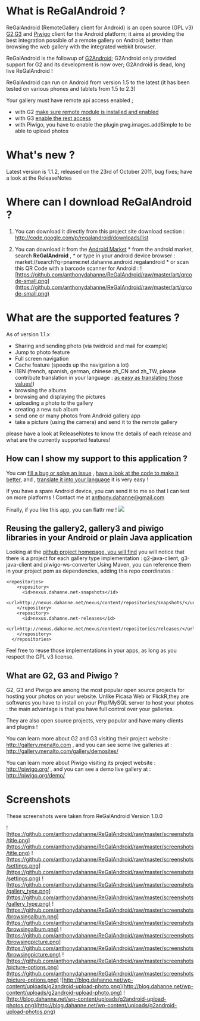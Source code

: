 # What is ReGalAndroid ? #

ReGalAndroid (RemoteGallery client for Android) is an open source (GPL v3) [G2](http://codex.gallery2.org/Gallery3:About),[G3](http://codex.gallery2.org/Gallery3:About) and [Piwigo](http://piwigo.org/) client for the Android platform; it aims at providing the best integration possible of a remote gallery on Android; better than browsing the web gallery with the integrated webkit browser.

ReGalAndroid is the followup of [G2Android](http://code.google.com/p/g2android/); G2Android only provided support for G2 and its development is now over; G2Android is dead, long live ReGalAndroid !


ReGalAndroid can run on Android from version 1.5 to the latest (it has been tested on various phones and tablets from 1.5 to 2.3)

Your gallery must have remote api access enabled ;
  * with G2 [make sure remote module is installed and enabled](http://codex.gallery2.org/Gallery2:FAQ#Gallery_Remote_can.27t_find_my_G2.2C_what.27s_wrong.3F)
  * with G3 [enable the rest access](http://codex.gallery2.org/Gallery3:API:REST#Enabling_REST_access)
  * with Piwigo, you have to enable the plugin pwg.images.addSimple to be able to upload photos

# What's new ? #
Latest version is 1.1.2, released on the 23rd of October 2011, bug fixes; have a look at the ReleaseNotes


# Where can I download ReGalAndroid ? #
  1. You can download it directly from this project site download section : http://code.google.com/p/regalandroid/downloads/list

  1. You can download it from the [Android Market](https://market.android.com/details?id=net.dahanne.android.regalandroid)
    * from the android market, search **ReGalAndroid** ,
    * or type in your android device browser : market://search?q=pname:net.dahanne.android.regalandroid
    * or scan this QR Code with a barcode scanner for Android :
![https://github.com/anthonydahanne/ReGalAndroid/raw/master/art/qrcode-small.png](https://github.com/anthonydahanne/ReGalAndroid/raw/master/art/qrcode-small.png)


# What are the supported features ? #
As of version 1.1.x
  * Sharing and sending photo (via twidroid and mail for example)
  * Jump to photo feature
  * Full screen navigation
  * Cache feature (speeds up the navigation a lot)
  * I18N (french, spanish, german, chinese zh\_CN and zh\_TW, please contribute translation in your language : [as easy as translating those values!](https://github.com/anthonydahanne/ReGalAndroid/blob/master/regalandroid/res/values/strings.xml))
  * browsing the albums
  * browsing and displaying the pictures
  * uploading a photo to the gallery
  * creating a new sub album
  * send one or many photos from Android gallery app
  * take a picture (using the camera) and send it to the remote gallery

please have a look at ReleaseNotes to know the details of each release and what are the currently supported features!


## How can I show my support to this application ? ##

You can [fill a bug or solve an issue](http://code.google.com/p/regalandroid/issues/list) , [have a look at the code to make it better](https://github.com/anthonydahanne/ReGalAndroid), and , [translate it into your language](https://github.com/anthonydahanne/ReGalAndroid/blob/master/regalandroid/res/values/strings.xml) it is very easy !

If you have a spare Android device, you can send it to me so that I can test on more platforms ! Contact me at anthony.dahanne@gmail.com

Finally, if you like this app, you can flattr me !
[![](http://api.flattr.com/button/flattr-badge-large.png)](http://flattr.com/thing/93967/ReGalAndroid)

## Reusing the gallery2, gallery3 and piwigo libraries in your Android or plain Java application ##

Looking at the [github project homepage, you will find](https://github.com/anthonydahanne/ReGalAndroid) you will notice that there is a project for each gallery type implementation : g2-java-client, g3-java-client and piwigo-ws-converter
Using Maven, you can reference them in your project pom as dependencies, adding this repo coordinates :
```
<repositories>
    <repository>
      <id>nexus.dahanne.net-snapshots</id>
      <url>http://nexus.dahanne.net/nexus/content/repositories/snapshots/</url>
    </repository>
    <repository>
      <id>nexus.dahanne.net-releases</id>
      <url>http://nexus.dahanne.net/nexus/content/repositories/releases/</url>
    </repository>
  </repositories>
```
Feel free to reuse those implementations in your apps, as long as you respect the GPL v3 license.

## What are G2, G3 and Piwigo ? ##
G2, G3 and Piwigo are among the most popular open source projects for hosting your photos on your website.
Unlike Picasa Web or FlickR,they are softwares you have to install on your Php/MySQL server to host your photos : the main advantage is that you have full control over your galleries.

They are also open source projects, very popular and have many clients and plugins !

You can learn more about G2 and G3 visiting their project website : http://gallery.menalto.com , and you can see some live galleries at : http://gallery.menalto.com/gallery/demosites/

You can learn more about Piwigo visiting its project website : http://piwigo.org/ , and you can see a demo live gallery at : http://piwigo.org/demo/

# Screenshots #
These screenshots were taken from ReGalAndroid Version 1.0.0

![https://github.com/anthonydahanne/ReGalAndroid/raw/master/screenshots/title.png](https://github.com/anthonydahanne/ReGalAndroid/raw/master/screenshots/title.png)
![https://github.com/anthonydahanne/ReGalAndroid/raw/master/screenshots/settings.png](https://github.com/anthonydahanne/ReGalAndroid/raw/master/screenshots/settings.png)
![https://github.com/anthonydahanne/ReGalAndroid/raw/master/screenshots/gallery_type.png](https://github.com/anthonydahanne/ReGalAndroid/raw/master/screenshots/gallery_type.png)
![https://github.com/anthonydahanne/ReGalAndroid/raw/master/screenshots/browsingalbum.png](https://github.com/anthonydahanne/ReGalAndroid/raw/master/screenshots/browsingalbum.png)
![https://github.com/anthonydahanne/ReGalAndroid/raw/master/screenshots/browsingpicture.png](https://github.com/anthonydahanne/ReGalAndroid/raw/master/screenshots/browsingpicture.png)
![https://github.com/anthonydahanne/ReGalAndroid/raw/master/screenshots/picture-options.png](https://github.com/anthonydahanne/ReGalAndroid/raw/master/screenshots/picture-options.png)
![http://blog.dahanne.net/wp-content/uploads/g2android-upload-photo.png](http://blog.dahanne.net/wp-content/uploads/g2android-upload-photo.png)
![http://blog.dahanne.net/wp-content/uploads/g2android-upload-photos.png](http://blog.dahanne.net/wp-content/uploads/g2android-upload-photos.png)